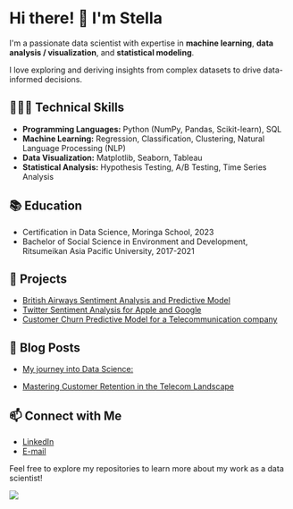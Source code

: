 # Hi there! 👋 I'm Stella

I'm a passionate data scientist with expertise in **machine learning**, **data analysis / visualization**, and **statistical modeling**. 

I love exploring and deriving insights from complex datasets to drive data-informed decisions.

## 👩🏾‍💻 Technical Skills

- **Programming Languages:** Python (NumPy, Pandas, Scikit-learn), SQL
- **Machine Learning:** Regression, Classification, Clustering, Natural Language Processing (NLP)
- **Data Visualization:** Matplotlib, Seaborn, Tableau
- **Statistical Analysis:** Hypothesis Testing, A/B Testing, Time Series Analysis

## 📚 Education

- Certification in Data Science, Moringa School, 2023
- Bachelor of Social Science in Environment and Development, Ritsumeikan Asia Pacific University, 2017-2021

## 🚀 Projects

- [British Airways Sentiment Analysis and Predictive Model](https://github.com/stellacherotich/British-Airways-VIProgram)
- [Twitter Sentiment Analysis for Apple and Google](https://github.com/stellacherotich/twitter-sentiment-analysis)
- [Customer Churn Predictive Model for a Telecommunication company](https://github.com/stellacherotich/Customer-Churn-Prediction)

  
## 📝 Blog Posts

- [My journey into Data Science:](https://stellacherotich.medium.com/my-journey-into-data-science-2900c568de29)

- [Mastering Customer Retention in the Telecom Landscape](https://medium.com/@stellacherotich/churn-no-more-mastering-customer-retention-in-the-telecom-landscape-b43e5b7ed136)

## 📫 Connect with Me

- [LinkedIn](https://www.linkedin.com/in/stella-cherotich/)
- [E-mail](stellaacherotich@gmail.com)

Feel free to explore my repositories to learn more about my work as a data scientist!


![](https://komarev.com/ghpvc/?username=stellacherotich&color=BFA1B5&style=flat-square)
